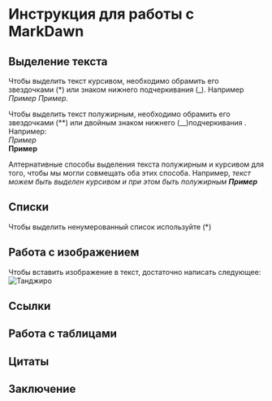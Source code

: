 # Инструкция для работы с MarkDawn 

## Выделение текста 

Чтобы выделить текст курсивом, необходимо обрамить его звездочками (*) или знаком нижнего подчеркивания (_). Например *Пример* _Пример_.

Чтобы выделить текст полужирным, необходимо обрамить его звездочками (**) или двойным знаком нижнего (__)подчеркивания  . Например:                 
*Пример*    
__Пример__

Алтернативные способы выделения текста полужирным и курсивом для того, чтобы мы могли совмещать оба этих способа. Например, _текст можем быть выделен курсивом и при этом быть полужирным **Пример**_

## Списки

Чтобы выделить ненумерованный список используйте (*)

##  Работа с изображением

Чтобы вставить изображение в текст, достаточно написать следующее:
![Танджиро](1.jpg)

## Ссылки

## Работа с таблицами

## Цитаты

## Заключение

